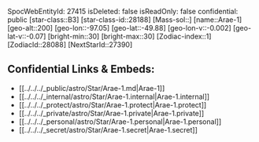 ﻿---
location: [-49.88,97.05,200]
type: Star
tags:
- astro/Star

---
SpocWebEntityId: 27415
isDeleted: false
isReadOnly: false
confidential: public
[star-class::B3]
[star-class-id::28188]
[Mass-sol::]
[name::Arae-1]
[geo-alt::200]
[geo-lon::-97.05]
[geo-lat::-49.88]
[geo-lon-v::-0.002]
[geo-lat-v::-0.07]
[bright-min::30]
[bright-max::30]
[Zodiac-index::1]
[ZodiacId::28088]
[NextStarId::27390]



## Confidential Links & Embeds: 
- [[../../../_public/astro/Star/Arae-1.md|Arae-1]] 
- [[../../../_internal/astro/Star/Arae-1.internal|Arae-1.internal]] 
- [[../../../_protect/astro/Star/Arae-1.protect|Arae-1.protect]] 
- [[../../../_private/astro/Star/Arae-1.private|Arae-1.private]] 
- [[../../../_personal/astro/Star/Arae-1.personal|Arae-1.personal]] 
- [[../../../_secret/astro/Star/Arae-1.secret|Arae-1.secret]]

